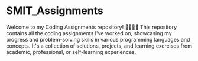 # SMIT_Assignments
Welcome to my Coding Assignments repository! 👩‍💻👨‍💻  This repository contains all the coding assignments I've worked on, showcasing my progress and problem-solving skills in various programming languages and concepts. It's a collection of solutions, projects, and learning exercises from academic, professional, or self-learning experiences.
